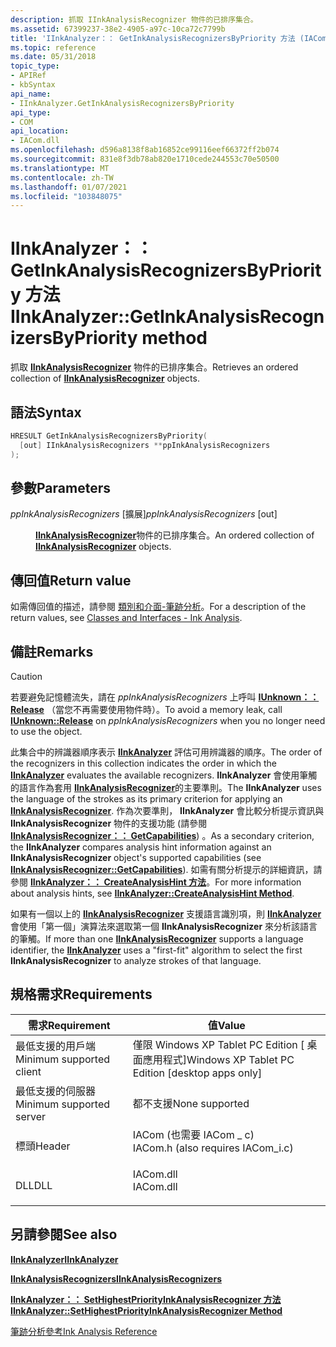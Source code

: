 ```yaml
---
description: 抓取 IInkAnalysisRecognizer 物件的已排序集合。
ms.assetid: 67399237-38e2-4905-a97c-10ca72c7799b
title: 'IInkAnalyzer：： GetInkAnalysisRecognizersByPriority 方法 (IACom .h) '
ms.topic: reference
ms.date: 05/31/2018
topic_type:
- APIRef
- kbSyntax
api_name:
- IInkAnalyzer.GetInkAnalysisRecognizersByPriority
api_type:
- COM
api_location:
- IACom.dll
ms.openlocfilehash: d596a8138f8ab16852ce99116eef66372ff2b074
ms.sourcegitcommit: 831e8f3db78ab820e1710cede244553c70e50500
ms.translationtype: MT
ms.contentlocale: zh-TW
ms.lasthandoff: 01/07/2021
ms.locfileid: "103848075"
---
```

# <a name="iinkanalyzergetinkanalysisrecognizersbypriority-method"></a><span data-ttu-id="8a2ab-103">IInkAnalyzer：： GetInkAnalysisRecognizersByPriority 方法</span><span class="sxs-lookup"><span data-stu-id="8a2ab-103">IInkAnalyzer::GetInkAnalysisRecognizersByPriority method</span></span>

<span data-ttu-id="8a2ab-104">抓取 [**IInkAnalysisRecognizer**](iinkanalysisrecognizer.md) 物件的已排序集合。</span><span class="sxs-lookup"><span data-stu-id="8a2ab-104">Retrieves an ordered collection of [**IInkAnalysisRecognizer**](iinkanalysisrecognizer.md) objects.</span></span>

## <a name="syntax"></a><span data-ttu-id="8a2ab-105">語法</span><span class="sxs-lookup"><span data-stu-id="8a2ab-105">Syntax</span></span>


```C++
HRESULT GetInkAnalysisRecognizersByPriority(
  [out] IInkAnalysisRecognizers **ppInkAnalysisRecognizers
);
```



## <a name="parameters"></a><span data-ttu-id="8a2ab-106">參數</span><span class="sxs-lookup"><span data-stu-id="8a2ab-106">Parameters</span></span>

<dl> <dt>

<span data-ttu-id="8a2ab-107">*ppInkAnalysisRecognizers* \[擴展\]</span><span class="sxs-lookup"><span data-stu-id="8a2ab-107">*ppInkAnalysisRecognizers* \[out\]</span></span>
</dt> <dd>

<span data-ttu-id="8a2ab-108">[**IInkAnalysisRecognizer**](iinkanalysisrecognizer.md)物件的已排序集合。</span><span class="sxs-lookup"><span data-stu-id="8a2ab-108">An ordered collection of [**IInkAnalysisRecognizer**](iinkanalysisrecognizer.md) objects.</span></span>

</dd> </dl>

## <a name="return-value"></a><span data-ttu-id="8a2ab-109">傳回值</span><span class="sxs-lookup"><span data-stu-id="8a2ab-109">Return value</span></span>

<span data-ttu-id="8a2ab-110">如需傳回值的描述，請參閱 [類別和介面-筆跡分析](classes-and-interfaces---ink-analysis.md)。</span><span class="sxs-lookup"><span data-stu-id="8a2ab-110">For a description of the return values, see [Classes and Interfaces - Ink Analysis](classes-and-interfaces---ink-analysis.md).</span></span>

## <a name="remarks"></a><span data-ttu-id="8a2ab-111">備註</span><span class="sxs-lookup"><span data-stu-id="8a2ab-111">Remarks</span></span>

> [!Caution]  
> <span data-ttu-id="8a2ab-112">若要避免記憶體流失，請在 *ppInkAnalysisRecognizers* 上呼叫 [**IUnknown：： Release**](/windows/desktop/api/unknwn/nf-unknwn-iunknown-release) （當您不再需要使用物件時）。</span><span class="sxs-lookup"><span data-stu-id="8a2ab-112">To avoid a memory leak, call [**IUnknown::Release**](/windows/desktop/api/unknwn/nf-unknwn-iunknown-release) on *ppInkAnalysisRecognizers* when you no longer need to use the object.</span></span>

 

<span data-ttu-id="8a2ab-113">此集合中的辨識器順序表示 [**IInkAnalyzer**](iinkanalyzer.md) 評估可用辨識器的順序。</span><span class="sxs-lookup"><span data-stu-id="8a2ab-113">The order of the recognizers in this collection indicates the order in which the [**IInkAnalyzer**](iinkanalyzer.md) evaluates the available recognizers.</span></span> <span data-ttu-id="8a2ab-114">**IInkAnalyzer** 會使用筆觸的語言作為套用 [**IInkAnalysisRecognizer**](iinkanalysisrecognizer.md)的主要準則。</span><span class="sxs-lookup"><span data-stu-id="8a2ab-114">The **IInkAnalyzer** uses the language of the strokes as its primary criterion for applying an [**IInkAnalysisRecognizer**](iinkanalysisrecognizer.md).</span></span> <span data-ttu-id="8a2ab-115">作為次要準則， **IInkAnalyzer** 會比較分析提示資訊與 **IInkAnalysisRecognizer** 物件的支援功能 (請參閱 [**IInkAnalysisRecognizer：： GetCapabilities**](iinkanalysisrecognizer-getcapabilities.md)) 。</span><span class="sxs-lookup"><span data-stu-id="8a2ab-115">As a secondary criterion, the **IInkAnalyzer** compares analysis hint information against an **IInkAnalysisRecognizer** object's supported capabilities (see [**IInkAnalysisRecognizer::GetCapabilities**](iinkanalysisrecognizer-getcapabilities.md)).</span></span> <span data-ttu-id="8a2ab-116">如需有關分析提示的詳細資訊，請參閱 [**IInkAnalyzer：： CreateAnalysisHint 方法**](iinkanalyzer-createanalysishint.md)。</span><span class="sxs-lookup"><span data-stu-id="8a2ab-116">For more information about analysis hints, see [**IInkAnalyzer::CreateAnalysisHint Method**](iinkanalyzer-createanalysishint.md).</span></span>

<span data-ttu-id="8a2ab-117">如果有一個以上的 [**IInkAnalysisRecognizer**](iinkanalysisrecognizer.md) 支援語言識別項，則 [**IInkAnalyzer**](iinkanalyzer.md) 會使用「第一個」演算法來選取第一個 **IInkAnalysisRecognizer** 來分析該語言的筆觸。</span><span class="sxs-lookup"><span data-stu-id="8a2ab-117">If more than one [**IInkAnalysisRecognizer**](iinkanalysisrecognizer.md) supports a language identifier, the [**IInkAnalyzer**](iinkanalyzer.md) uses a "first-fit" algorithm to select the first **IInkAnalysisRecognizer** to analyze strokes of that language.</span></span>

## <a name="requirements"></a><span data-ttu-id="8a2ab-118">規格需求</span><span class="sxs-lookup"><span data-stu-id="8a2ab-118">Requirements</span></span>



| <span data-ttu-id="8a2ab-119">需求</span><span class="sxs-lookup"><span data-stu-id="8a2ab-119">Requirement</span></span> | <span data-ttu-id="8a2ab-120">值</span><span class="sxs-lookup"><span data-stu-id="8a2ab-120">Value</span></span> |
|-------------------------------------|---------------------------------------------------------------------------------------------------------------|
| <span data-ttu-id="8a2ab-121">最低支援的用戶端</span><span class="sxs-lookup"><span data-stu-id="8a2ab-121">Minimum supported client</span></span><br/> | <span data-ttu-id="8a2ab-122">僅限 Windows XP Tablet PC Edition \[ 桌面應用程式\]</span><span class="sxs-lookup"><span data-stu-id="8a2ab-122">Windows XP Tablet PC Edition \[desktop apps only\]</span></span><br/>                                                 |
| <span data-ttu-id="8a2ab-123">最低支援的伺服器</span><span class="sxs-lookup"><span data-stu-id="8a2ab-123">Minimum supported server</span></span><br/> | <span data-ttu-id="8a2ab-124">都不支援</span><span class="sxs-lookup"><span data-stu-id="8a2ab-124">None supported</span></span><br/>                                                                                     |
| <span data-ttu-id="8a2ab-125">標頭</span><span class="sxs-lookup"><span data-stu-id="8a2ab-125">Header</span></span><br/>                   | <dl> <span data-ttu-id="8a2ab-126"><dt>IACom (也需要 IACom \_ c) </dt></span><span class="sxs-lookup"><span data-stu-id="8a2ab-126"><dt>IACom.h (also requires IACom\_i.c)</dt></span></span> </dl> |
| <span data-ttu-id="8a2ab-127">DLL</span><span class="sxs-lookup"><span data-stu-id="8a2ab-127">DLL</span></span><br/>                      | <dl> <span data-ttu-id="8a2ab-128"><dt>IACom.dll</dt></span><span class="sxs-lookup"><span data-stu-id="8a2ab-128"><dt>IACom.dll</dt></span></span> </dl>                          |



## <a name="see-also"></a><span data-ttu-id="8a2ab-129">另請參閱</span><span class="sxs-lookup"><span data-stu-id="8a2ab-129">See also</span></span>

<dl> <dt>

[<span data-ttu-id="8a2ab-130">**IInkAnalyzer**</span><span class="sxs-lookup"><span data-stu-id="8a2ab-130">**IInkAnalyzer**</span></span>](iinkanalyzer.md)
</dt> <dt>

[<span data-ttu-id="8a2ab-131">**IInkAnalysisRecognizers**</span><span class="sxs-lookup"><span data-stu-id="8a2ab-131">**IInkAnalysisRecognizers**</span></span>](iinkanalysisrecognizers.md)
</dt> <dt>

[<span data-ttu-id="8a2ab-132">**IInkAnalyzer：： SetHighestPriorityInkAnalysisRecognizer 方法**</span><span class="sxs-lookup"><span data-stu-id="8a2ab-132">**IInkAnalyzer::SetHighestPriorityInkAnalysisRecognizer Method**</span></span>](iinkanalyzer-sethighestpriorityinkanalysisrecognizer.md)
</dt> <dt>

[<span data-ttu-id="8a2ab-133">筆跡分析參考</span><span class="sxs-lookup"><span data-stu-id="8a2ab-133">Ink Analysis Reference</span></span>](ink-analysis-reference.md)
</dt> </dl>

 

